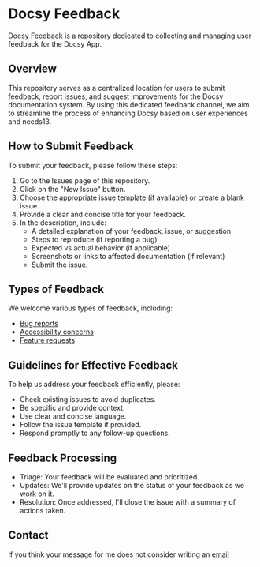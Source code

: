 # Docsy Feedback

Docsy Feedback is a repository dedicated to collecting and managing user feedback for the Docsy App.

## Overview

This repository serves as a centralized location for users to submit feedback, report issues, and suggest improvements for the Docsy documentation system. By using this dedicated feedback channel, we aim to streamline the process of enhancing Docsy based on user experiences and needs13.

## How to Submit Feedback

To submit your feedback, please follow these steps:

1. Go to the Issues page of this repository.
2. Click on the "New Issue" button.
3. Choose the appropriate issue template (if available) or create a blank issue.
4. Provide a clear and concise title for your feedback.
5. In the description, include:
    - A detailed explanation of your feedback, issue, or suggestion
    - Steps to reproduce (if reporting a bug)
    - Expected vs actual behavior (if applicable)
    - Screenshots or links to affected documentation (if relevant)
    - Submit the issue.

## Types of Feedback

We welcome various types of feedback, including:

- [Bug reports]()
- [Accessibility concerns]()
- [Feature requests]()

## Guidelines for Effective Feedback

To help us address your feedback efficiently, please:

- Check existing issues to avoid duplicates.
- Be specific and provide context.
- Use clear and concise language.
- Follow the issue template if provided.
- Respond promptly to any follow-up questions.

## Feedback Processing

- Triage: Your feedback will be evaluated and prioritized.
- Updates: We'll provide updates on the status of your feedback as we work on it.
- Resolution: Once addressed, I'll close the issue with a summary of actions taken.

## Contact

If you think your message for me does not  consider writing an [email](mailto:docsy@noahkamara.com)
